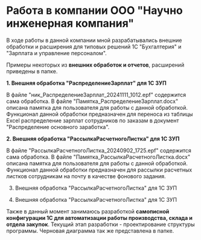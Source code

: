# Работа в компании ООО "Научно инженерная компания"

В ходе работы в данной компании мной разрабатывались внешние обработки и расширения для типовых решений 1С "Бухгалтерия" и "Зарплата и управление персоналом".

Примеры некоторых из **внешних обработок и отчетов**, расширений приведены в папке. 

**1. Внешняя обработка "РаспределениеЗарплат" для 1С ЗУП**

В файле "ник_РаспределениеЗарплат_20241111_1012.epf" содержится сама обработка. В файле "Памятка_РаспределениеЗарплат.docx" описана памятка для пользователя для работы с данной обработкой. Функционал данной обработки предназначен для переноса из таблицы Excel распределение зарплат сотрудников по заказам в документ "Распределение основного заработка". 

**2. Внешняя обработка "РассылкаРасчетногоЛистка" для 1С ЗУП**

В файле "РассылкаРасчетногоЛистка_20240902_1725.epf" содержится сама обработка. В файле "Памятка_РассылкаРасчетногоЛистка.docx" описана памятка для пользователя для работы с данной обработкой. Функционал данной обработки предназначен для рассылки расчетных листков сотрудникам на почту в качестве фонового задания.

3. Внешняя обработка "РассылкаРасчетногоЛистка" для 1С ЗУП


4. Внешняя обработка "РассылкаРасчетногоЛистка" для 1С ЗУП


Также в данный момент занимаюсь разработкой **самописной конфигурации 1С для автоматизации работы производства, склада и отдела закупок**. Текущий этап разработки - проектирование структуры программы. Черновая диаграмма так же представлена в папке.
